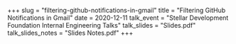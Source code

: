 +++
slug = "filtering-github-notifications-in-gmail"
title = "Filtering GitHub Notifications in Gmail"
date = 2020-12-11
talk_event = "Stellar Development Foundation Internal Engineering Talks"
talk_slides = "Slides.pdf"
talk_slides_notes = "Slides Notes.pdf"
+++
